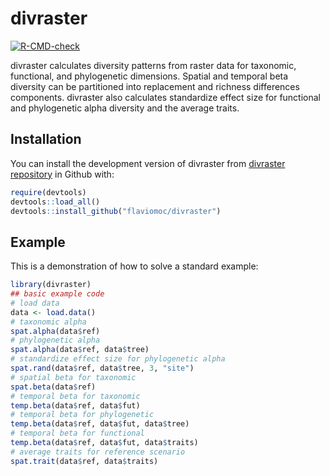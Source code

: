 
# divraster

<!-- badges: start -->

[![R-CMD-check](https://github.com/flaviomoc/DMSD/actions/workflows/R-CMD-check.yaml/badge.svg)](https://github.com/flaviomoc/DMSD/actions/workflows/R-CMD-check.yaml)
<!-- badges: end -->

divraster calculates diversity patterns from raster data for taxonomic, functional, and phylogenetic dimensions. Spatial and temporal beta diversity can be partitioned into replacement and richness differences components. divraster also calculates standardize effect size for functional and phylogenetic alpha diversity and the average traits.

## Installation

You can install the development version of divraster from [divraster repository](https://github.com/flaviomoc/divraster) in Github with:

``` r
require(devtools)
devtools::load_all()
devtools::install_github("flaviomoc/divraster")
```

## Example

This is a demonstration of how to solve a standard example:

``` r
library(divraster)
## basic example code
# load data
data <- load.data()
# taxonomic alpha
spat.alpha(data$ref)
# phylogenetic alpha
spat.alpha(data$ref, data$tree)
# standardize effect size for phylogenetic alpha
spat.rand(data$ref, data$tree, 3, "site") 
# spatial beta for taxonomic
spat.beta(data$ref)
# temporal beta for taxonomic
temp.beta(data$ref, data$fut)
# temporal beta for phylogenetic
temp.beta(data$ref, data$fut, data$tree)
# temporal beta for functional
temp.beta(data$ref, data$fut, data$traits)
# average traits for reference scenario
spat.trait(data$ref, data$traits)
```
